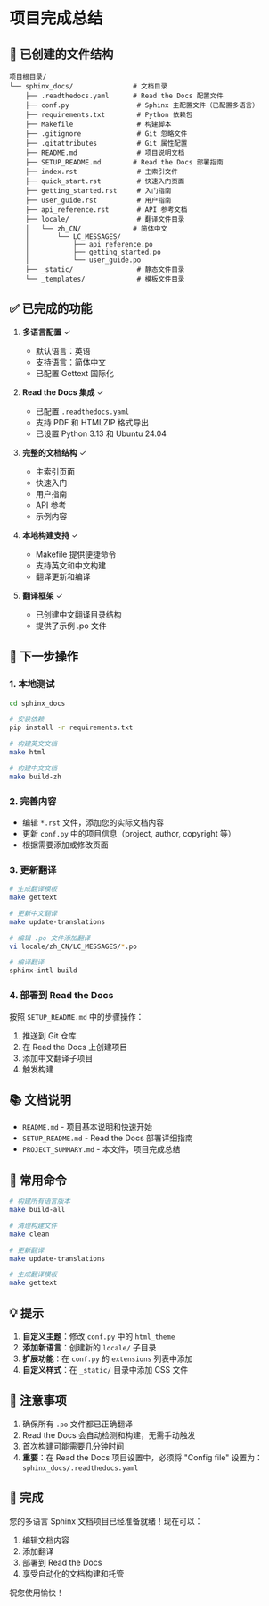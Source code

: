 # 项目完成总结

## 📁 已创建的文件结构

```
项目根目录/
└── sphinx_docs/               # 文档目录
    ├── .readthedocs.yaml      # Read the Docs 配置文件
    ├── conf.py                 # Sphinx 主配置文件（已配置多语言）
    ├── requirements.txt        # Python 依赖包
    ├── Makefile                # 构建脚本
    ├── .gitignore              # Git 忽略文件
    ├── .gitattributes          # Git 属性配置
    ├── README.md               # 项目说明文档
    ├── SETUP_README.md        # Read the Docs 部署指南
    ├── index.rst               # 主索引文件
    ├── quick_start.rst         # 快速入门页面
    ├── getting_started.rst     # 入门指南
    ├── user_guide.rst          # 用户指南
    ├── api_reference.rst       # API 参考文档
    ├── locale/                 # 翻译文件目录
    │   └── zh_CN/             # 简体中文
    │       └── LC_MESSAGES/
    │           ├── api_reference.po
    │           ├── getting_started.po
    │           └── user_guide.po
    ├── _static/                # 静态文件目录
    └── _templates/             # 模板文件目录
```

## ✅ 已完成的功能

1. **多语言配置** ✓
   - 默认语言：英语
   - 支持语言：简体中文
   - 已配置 Gettext 国际化

2. **Read the Docs 集成** ✓
   - 已配置 `.readthedocs.yaml`
   - 支持 PDF 和 HTMLZIP 格式导出
   - 已设置 Python 3.13 和 Ubuntu 24.04

3. **完整的文档结构** ✓
   - 主索引页面
   - 快速入门
   - 用户指南
   - API 参考
   - 示例内容

4. **本地构建支持** ✓
   - Makefile 提供便捷命令
   - 支持英文和中文构建
   - 翻译更新和编译

5. **翻译框架** ✓
   - 已创建中文翻译目录结构
   - 提供了示例 .po 文件

## 🚀 下一步操作

### 1. 本地测试

```bash
cd sphinx_docs

# 安装依赖
pip install -r requirements.txt

# 构建英文文档
make html

# 构建中文文档
make build-zh
```

### 2. 完善内容

- 编辑 `*.rst` 文件，添加您的实际文档内容
- 更新 `conf.py` 中的项目信息（project, author, copyright 等）
- 根据需要添加或修改页面

### 3. 更新翻译

```bash
# 生成翻译模板
make gettext

# 更新中文翻译
make update-translations

# 编辑 .po 文件添加翻译
vi locale/zh_CN/LC_MESSAGES/*.po

# 编译翻译
sphinx-intl build
```

### 4. 部署到 Read the Docs

按照 `SETUP_README.md` 中的步骤操作：

1. 推送到 Git 仓库
2. 在 Read the Docs 上创建项目
3. 添加中文翻译子项目
4. 触发构建

## 📚 文档说明

- `README.md` - 项目基本说明和快速开始
- `SETUP_README.md` - Read the Docs 部署详细指南
- `PROJECT_SUMMARY.md` - 本文件，项目完成总结

## 🔧 常用命令

```bash
# 构建所有语言版本
make build-all

# 清理构建文件
make clean

# 更新翻译
make update-translations

# 生成翻译模板
make gettext
```

## 💡 提示

1. **自定义主题**：修改 `conf.py` 中的 `html_theme`
2. **添加新语言**：创建新的 `locale/` 子目录
3. **扩展功能**：在 `conf.py` 的 `extensions` 列表中添加
4. **自定义样式**：在 `_static/` 目录中添加 CSS 文件

## 📝 注意事项

1. 确保所有 `.po` 文件都已正确翻译
2. Read the Docs 会自动检测和构建，无需手动触发
3. 首次构建可能需要几分钟时间
4. **重要**：在 Read the Docs 项目设置中，必须将 "Config file" 设置为：`sphinx_docs/.readthedocs.yaml`

## 🎉 完成

您的多语言 Sphinx 文档项目已经准备就绪！现在可以：

1. 编辑文档内容
2. 添加翻译
3. 部署到 Read the Docs
4. 享受自动化的文档构建和托管

祝您使用愉快！
